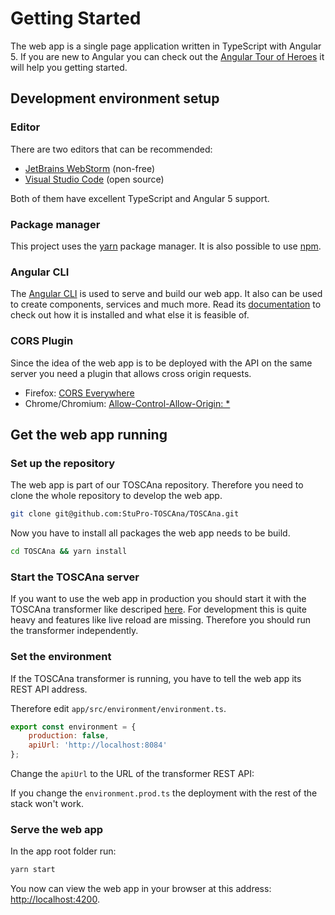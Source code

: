 # Getting Started

The web app is a single page application written in TypeScript with Angular 5.
If you are new to Angular you can check out the [Angular Tour of Heroes](https://angular.io/tutorial) it will help you getting started.

## Development environment setup

### Editor 

There are two editors that can be recommended:

- [JetBrains WebStorm](https://www.jetbrains.com/webstorm/) (non-free) 
- [Visual Studio Code](https://code.visualstudio.com/) (open source)

Both of them have excellent TypeScript and Angular 5 support.

### Package manager

This project uses the [yarn](https://yarnpkg.com) package manager. It is also possible to use [npm](https://www.npmjs.com/). 

### Angular CLI

The  [Angular CLI](https://cli.angular.io/) is used to serve and build our web app. 
It also can be used to create components, services and much more.
Read its [documentation](https://github.com/angular/angular-cli/wiki) to check out how it is installed and what else it is feasible of.

### CORS Plugin

Since the idea of the web app is to be deployed with the API on the same server you need a plugin that allows cross origin requests.

- Firefox: [CORS Everywhere](https://addons.mozilla.org/en-US/firefox/addon/cors-everywhere/?src=search)   
- Chrome/Chromium: [Allow-Control-Allow-Origin: \*](https://chrome.google.com/webstore/detail/allow-control-allow-origi/nlfbmbojpeacfghkpbjhddihlkkiljbi)

## Get the web app running

### Set up the repository
The web app is part of our TOSCAna repository. Therefore you need to clone the whole repository to develop the web app.
```bash
git clone git@github.com:StuPro-TOSCAna/TOSCAna.git
```

Now you have to install all packages the web app needs to be build.

```bash
cd TOSCAna && yarn install
```

### Start the TOSCAna server

If you want to use the web app in production you should start it with the TOSCAna transformer like descriped [here](../../user/getting-started.md).
For development this is quite heavy and features like live reload are missing. Therefore you should run the transformer independently. 

### Set the environment
If the TOSCAna transformer is running, you have to tell the web app its REST API address.

Therefore edit `app/src/environment/environment.ts`.
```js
export const environment = {
    production: false,
    apiUrl: 'http://localhost:8084'
};
```
Change the `apiUrl` to the URL of the transformer REST API:

If you change the `environment.prod.ts` the deployment with the rest of the stack won't work.

### Serve the web app

In the app root folder run:
```bash
yarn start
```
You now can view the web app in your browser at this address: [http://localhost:4200](http://localhost:4200).
